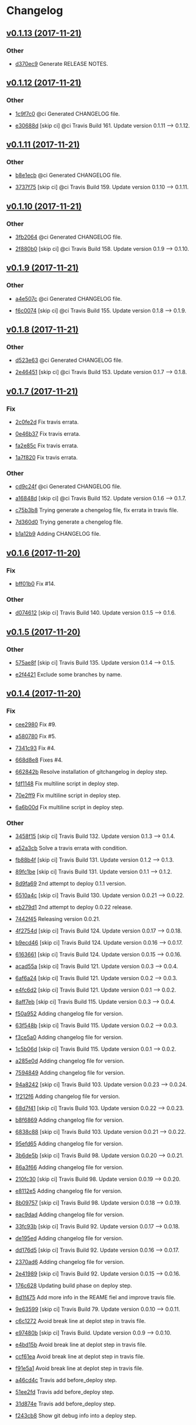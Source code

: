 # Changelog


## [v0.1.13 (2017-11-21)](https://github.com/engapa/modeldb-basic/tree/v0.1.13)

### Other

* [d370ec9](https://github.com/engapa/modeldb-basic/commit/d370ec9942084e115416ac5c95f2ca71b4ec641c) Generate RELEASE NOTES.


## [v0.1.12 (2017-11-21)](https://github.com/engapa/modeldb-basic/tree/v0.1.12)

### Other

* [1c9f7c0](https://github.com/engapa/modeldb-basic/commit/1c9f7c0493e4d7324297835c602854e2ec85d37c) @ci Generated CHANGELOG file.

* [e30688d](https://github.com/engapa/modeldb-basic/commit/e30688d976b32ebd40b4d83dc5e6ca74961e8128) [skip ci] @ci Travis Build 161. Update version 0.1.11 --> 0.1.12.


## [v0.1.11 (2017-11-21)](https://github.com/engapa/modeldb-basic/tree/v0.1.11)

### Other

* [b8e1ecb](https://github.com/engapa/modeldb-basic/commit/b8e1ecbbac8930f17a140977d7738b93ec7a5a40) @ci Generated CHANGELOG file.

* [3737f75](https://github.com/engapa/modeldb-basic/commit/3737f756ce1a1bd7b6165d7225313ad03c2844fb) [skip ci] @ci Travis Build 159. Update version 0.1.10 --> 0.1.11.


## [v0.1.10 (2017-11-21)](https://github.com/engapa/modeldb-basic/tree/v0.1.10)

### Other

* [3fb2064](https://github.com/engapa/modeldb-basic/commit/3fb2064881bdb535f0e49679851f742dff07e6f8) @ci Generated CHANGELOG file.

* [2f880b0](https://github.com/engapa/modeldb-basic/commit/2f880b0c41a3e193c28435f00d3fccebd85565ec) [skip ci] @ci Travis Build 158. Update version 0.1.9 --> 0.1.10.


## [v0.1.9 (2017-11-21)](https://github.com/engapa/modeldb-basic/tree/v0.1.9)

### Other

* [a4e507c](https://github.com/engapa/modeldb-basic/commit/a4e507c558f893fff3b4c42ed61b0025012a113c) @ci Generated CHANGELOG file.

* [f6c0074](https://github.com/engapa/modeldb-basic/commit/f6c00748c6cb2d9a23d34d4d1200d324fec0e982) [skip ci] @ci Travis Build 155. Update version 0.1.8 --> 0.1.9.


## [v0.1.8 (2017-11-21)](https://github.com/engapa/modeldb-basic/tree/v0.1.8)

### Other

* [d523e63](https://github.com/engapa/modeldb-basic/commit/d523e63db0ac487d769def75300aafd078eebbe6) @ci Generated CHANGELOG file.

* [2e46451](https://github.com/engapa/modeldb-basic/commit/2e46451e5f30d6188cb0a3b6bc9ad4dc68e90cda) [skip ci] @ci Travis Build 153. Update version 0.1.7 --> 0.1.8.


## [v0.1.7 (2017-11-21)](https://github.com/engapa/modeldb-basic/tree/v0.1.7)

### Fix

* [2c0fe2d](https://github.com/engapa/modeldb-basic/commit/2c0fe2d956091ab82757571b81453753d467ede9) Fix travis errata.

* [0e46b37](https://github.com/engapa/modeldb-basic/commit/0e46b37b7e51cdc44b7e26c6d5f594887fdd2a92) Fix travis errata.

* [fa2e85c](https://github.com/engapa/modeldb-basic/commit/fa2e85caf8aa61a42ae0dffa29607f5ad1789f52) Fix travis errata.

* [1a7f820](https://github.com/engapa/modeldb-basic/commit/1a7f82019b9f33800346d89e9dc9fd7f5ddf9595) Fix travis errata.

### Other

* [cd9c24f](https://github.com/engapa/modeldb-basic/commit/cd9c24f9c12b1759232df1e9962ffc7b09ce9b2d) @ci Generated CHANGELOG file.

* [a16848d](https://github.com/engapa/modeldb-basic/commit/a16848dd00a12cfa5fa8f520ff99a519a9e7e72c) [skip ci] @ci Travis Build 152. Update version 0.1.6 --> 0.1.7.

* [c75b3b8](https://github.com/engapa/modeldb-basic/commit/c75b3b88bd11a178c7f14e0b69c1335e0cc1706f) Trying generate a chengelog file, fix errata in travis file.

* [7d360d0](https://github.com/engapa/modeldb-basic/commit/7d360d07450e74b67f46b4ad6379224b625b732c) Trying generate a chengelog file.

* [b1a12b9](https://github.com/engapa/modeldb-basic/commit/b1a12b9a59df9fece184bf78c03f8bc683030c62) Adding CHANGELOG file.


## [v0.1.6 (2017-11-20)](https://github.com/engapa/modeldb-basic/tree/v0.1.6)

### Fix

* [bff01b0](https://github.com/engapa/modeldb-basic/commit/bff01b0fc9e0e72b7c91c51543d8499fe7a3483d) Fix #14.

### Other

* [d074612](https://github.com/engapa/modeldb-basic/commit/d074612515ccb923b1e76c198214478f1c0b2755) [skip ci] Travis Build 140. Update version 0.1.5 --> 0.1.6.


## [v0.1.5 (2017-11-20)](https://github.com/engapa/modeldb-basic/tree/v0.1.5)

### Other

* [575ae8f](https://github.com/engapa/modeldb-basic/commit/575ae8fc96b9d1c00f1fadc08d3ab0295fe421a0) [skip ci] Travis Build 135. Update version 0.1.4 --> 0.1.5.

* [e2f4421](https://github.com/engapa/modeldb-basic/commit/e2f44216aa322f4ffc117075090be85862c4c52b) Exclude some branches by name.


## [v0.1.4 (2017-11-20)](https://github.com/engapa/modeldb-basic/tree/v0.1.4)

### Fix

* [cee2980](https://github.com/engapa/modeldb-basic/commit/cee2980244d395c17adbdb213826960e31e30fcc) Fix #9.

* [a580780](https://github.com/engapa/modeldb-basic/commit/a58078003493df218eee7cc3b64572bef4ec2c19) Fix #5.

* [7341c93](https://github.com/engapa/modeldb-basic/commit/7341c93b9952fd391664e426a4876d6171b0fd8f) Fix #4.

* [668d8e8](https://github.com/engapa/modeldb-basic/commit/668d8e818069b508ec2c2cd153d896f58b856465) Fixes #4.

* [662842b](https://github.com/engapa/modeldb-basic/commit/662842b3e93e6adec9f4dacafc33809586b1fb4e) Resolve installation of gitchangelog in deploy step.

* [fdf1148](https://github.com/engapa/modeldb-basic/commit/fdf1148e00ba3e54dbddbce007f41a9cfd8bf525) Fix multiline script in deploy step.

* [70e2ff9](https://github.com/engapa/modeldb-basic/commit/70e2ff9ebd8a6390a8d97c5a40c8c94a78a33277) Fix multiline script in deploy step.

* [6a6b00d](https://github.com/engapa/modeldb-basic/commit/6a6b00d682d4ccc3b7a538d050fa42e9383c1b4d) Fix multiline script in deploy step.

### Other

* [3458f15](https://github.com/engapa/modeldb-basic/commit/3458f15b00580de6c69d29bbcdff63212c21b289) [skip ci] Travis Build 132. Update version 0.1.3 --> 0.1.4.

* [a52a3cb](https://github.com/engapa/modeldb-basic/commit/a52a3cb25580408bdfc274eaabf9fa7f6f4bdb3d) Solve a travis errata with condition.

* [fb88b4f](https://github.com/engapa/modeldb-basic/commit/fb88b4f16be83c83ea37535248e4513a1328fe40) [skip ci] Travis Build 131. Update version 0.1.2 --> 0.1.3.

* [89fc1be](https://github.com/engapa/modeldb-basic/commit/89fc1be36e7dbfc8ab9d1bd5fd17b89458066694) [skip ci] Travis Build 131. Update version 0.1.1 --> 0.1.2.

* [8d9fa69](https://github.com/engapa/modeldb-basic/commit/8d9fa694ab23751a30837f12c1e8ae33e5e7ea5c) 2nd attempt to deploy 0.1.1 version.

* [6510a4c](https://github.com/engapa/modeldb-basic/commit/6510a4c6cde9fdd4bc2501fab362814d7d7faa03) [skip ci] Travis Build 130. Update version 0.0.21 --> 0.0.22.

* [eb279d1](https://github.com/engapa/modeldb-basic/commit/eb279d1e776d4993d7980a8e96515b9cbab770ef) 2nd attempt to deploy 0.0.22 release.

* [7442f45](https://github.com/engapa/modeldb-basic/commit/7442f4580e3fe3fcba411c20a447219d656e1970) Releasing version 0.0.21.

* [4f2754d](https://github.com/engapa/modeldb-basic/commit/4f2754ddbece5c9161ae9ddbde98c947aa985475) [skip ci] Travis Build 124. Update version 0.0.17 --> 0.0.18.

* [b9ecd46](https://github.com/engapa/modeldb-basic/commit/b9ecd46d52db1fe94418063cd05f07cf041c5af6) [skip ci] Travis Build 124. Update version 0.0.16 --> 0.0.17.

* [6163661](https://github.com/engapa/modeldb-basic/commit/6163661d22b19ae61a35728fa695002fa8ca474c) [skip ci] Travis Build 124. Update version 0.0.15 --> 0.0.16.

* [acad55a](https://github.com/engapa/modeldb-basic/commit/acad55a3283b7995622b79d52ad02158f1f330b2) [skip ci] Travis Build 121. Update version 0.0.3 --> 0.0.4.

* [6af6a24](https://github.com/engapa/modeldb-basic/commit/6af6a243779c9df8f3b4c5a6b26b2e2f2c40cc5f) [skip ci] Travis Build 121. Update version 0.0.2 --> 0.0.3.

* [e4fc6d2](https://github.com/engapa/modeldb-basic/commit/e4fc6d224dce661ac92d99b97ce83b931e1a012a) [skip ci] Travis Build 121. Update version 0.0.1 --> 0.0.2.

* [8aff7eb](https://github.com/engapa/modeldb-basic/commit/8aff7eb7eab4b8f3aa12164d85e721241fad6f61) [skip ci] Travis Build 115. Update version 0.0.3 --> 0.0.4.

* [f50a952](https://github.com/engapa/modeldb-basic/commit/f50a952823dab8ee4bd9f193611d8abcdddce7a5) Adding changelog file for version.

* [63f548b](https://github.com/engapa/modeldb-basic/commit/63f548b9ee4e46b6f6c30738bfb93795bf6c9ce3) [skip ci] Travis Build 115. Update version 0.0.2 --> 0.0.3.

* [f3ce5a0](https://github.com/engapa/modeldb-basic/commit/f3ce5a0b5111892d1328117ab46a8d7af6aed82e) Adding changelog file for version.

* [1c5b06d](https://github.com/engapa/modeldb-basic/commit/1c5b06d983322e9b614225ba20faa75547d80c46) [skip ci] Travis Build 115. Update version 0.0.1 --> 0.0.2.

* [a285e0d](https://github.com/engapa/modeldb-basic/commit/a285e0dfc7d2e37e849e9cdf61b89bacd91e986d) Adding changelog file for version.

* [7594849](https://github.com/engapa/modeldb-basic/commit/7594849639edb630eb557507b4e544ae357cd532) Adding changelog file for version.

* [94a8242](https://github.com/engapa/modeldb-basic/commit/94a8242e691f0fec6bb3ee82cdddb1596c04f6f7) [skip ci] Travis Build 103. Update version 0.0.23 --> 0.0.24.

* [1f212f6](https://github.com/engapa/modeldb-basic/commit/1f212f6638aae6f6afe210c16edcf5dd7fb6ebe1) Adding changelog file for version.

* [68d7f41](https://github.com/engapa/modeldb-basic/commit/68d7f415de85861bfe545da486d28822805bc770) [skip ci] Travis Build 103. Update version 0.0.22 --> 0.0.23.

* [b8f6869](https://github.com/engapa/modeldb-basic/commit/b8f6869f536ff37732e34d42d82006eaf450cb60) Adding changelog file for version.

* [6838c88](https://github.com/engapa/modeldb-basic/commit/6838c888207ecd042ddeb76b12b4fe28ff890b2d) [skip ci] Travis Build 103. Update version 0.0.21 --> 0.0.22.

* [95efd65](https://github.com/engapa/modeldb-basic/commit/95efd65b752ba362edd6477c8cf7818e0cf40534) Adding changelog file for version.

* [3b6de5b](https://github.com/engapa/modeldb-basic/commit/3b6de5b44e30be972fa26f29476f9350c0869c72) [skip ci] Travis Build 98. Update version 0.0.20 --> 0.0.21.

* [86a3f66](https://github.com/engapa/modeldb-basic/commit/86a3f669fafacef1484df908611605ffa579377a) Adding changelog file for version.

* [210fc30](https://github.com/engapa/modeldb-basic/commit/210fc30ee49be67c61a09430c761aa1bfb73da66) [skip ci] Travis Build 98. Update version 0.0.19 --> 0.0.20.

* [e8112e5](https://github.com/engapa/modeldb-basic/commit/e8112e5aab6791f7db5302ec17ef5c45bd78956e) Adding changelog file for version.

* [8b09757](https://github.com/engapa/modeldb-basic/commit/8b09757bbd4418e17b8d646ceeb5eb3dbec7e17a) [skip ci] Travis Build 98. Update version 0.0.18 --> 0.0.19.

* [eac9dad](https://github.com/engapa/modeldb-basic/commit/eac9dadfef21aee1b22aa3ecd9d5c4a1016362f2) Adding changelog file for version.

* [33fc93b](https://github.com/engapa/modeldb-basic/commit/33fc93b52816ba312959d3561a24521d229ec5ae) [skip ci] Travis Build 92. Update version 0.0.17 --> 0.0.18.

* [de195ed](https://github.com/engapa/modeldb-basic/commit/de195ed20273ed08ff59c14f285b967ac08e1d72) Adding changelog file for version.

* [dd176d5](https://github.com/engapa/modeldb-basic/commit/dd176d5eb7cce0a1280577ac51e8829a21f5035a) [skip ci] Travis Build 92. Update version 0.0.16 --> 0.0.17.

* [2370ad6](https://github.com/engapa/modeldb-basic/commit/2370ad6635e5968222656832bebe75d78579211f) Adding changelog file for version.

* [2e41989](https://github.com/engapa/modeldb-basic/commit/2e419896f3cbc6dc19716339042ae714bd642222) [skip ci] Travis Build 92. Update version 0.0.15 --> 0.0.16.

* [176c628](https://github.com/engapa/modeldb-basic/commit/176c62852a0156912f9b73bf5569ec5dbbfba1c6) Updating build phase on deploy step.

* [8d1f475](https://github.com/engapa/modeldb-basic/commit/8d1f47545b4c72e2f8cb3026ad6cb78b67d7baa6) Add more info in the REAME fiel and improve travis file.

* [9e63599](https://github.com/engapa/modeldb-basic/commit/9e63599d2033a5e0d2dc44fe696500c1ab475abf) [skip ci] Travis Build 79. Update version 0.0.10 --> 0.0.11.

* [c6c1272](https://github.com/engapa/modeldb-basic/commit/c6c12729ae61354ee7926235c0d7a57644250d66) Avoid break line at deplot step in travis file.

* [e97480b](https://github.com/engapa/modeldb-basic/commit/e97480b6be9a491a024a30457d92b9db87245ac9) [skip ci] Travis Build. Update version 0.0.9 --> 0.0.10.

* [e4bd15b](https://github.com/engapa/modeldb-basic/commit/e4bd15b128b697c4de5bc4155a3551b1c4ef1be9) Avoid break line at deplot step in travis file.

* [ccf61ea](https://github.com/engapa/modeldb-basic/commit/ccf61ea1785dfc8dc55e748c2abdfdf82f0cdc1c) Avoid break line at deplot step in travis file.

* [f91e5a1](https://github.com/engapa/modeldb-basic/commit/f91e5a1ebe91f941ae74b639a197c17aa7404c4e) Avoid break line at deplot step in travis file.

* [a46cd4c](https://github.com/engapa/modeldb-basic/commit/a46cd4cea2d72b499bebe251a758ffc86e1e6708) Travis add before_deploy step.

* [51ee2fd](https://github.com/engapa/modeldb-basic/commit/51ee2fdebb94422355c67cb36f9f54cfdbf80f7f) Travis add before_deploy step.

* [31d874e](https://github.com/engapa/modeldb-basic/commit/31d874e1a1e72bf569cff459881e4ef26b11d2cc) Travis add before_deploy step.

* [f243cb8](https://github.com/engapa/modeldb-basic/commit/f243cb8b1521c600762acb6c13bf82c2511e3930) Show git debug info into a deploy step.



